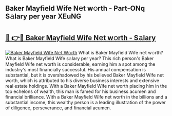 ## Baker Mayfield Wife N𝚎t w𝚘rth - Part-ONq S𝚊lary per year XEuNG

# <h2><a href="http://gc2abs.nevu.top/?p=Baker+Mayfield+Wife">🔗 👉🔴 Baker Mayfield Wife N𝚎t w𝚘rth - S𝚊lary</a></h2>

[![Baker Mayfield Wife N𝚎t W𝚘rth](https://i.imgur.com/Oavwk0R.jpeg)](http://gc2abs.nevu.top/?p=Baker+Mayfield+Wife)
What is Baker Mayfield Wife n𝚎t w𝚘rth? What is Baker Mayfield Wife s𝚊lary per year?
This rich person's Baker Mayfield Wife net worth is considerable, earning him a spot among the industry's most financially successful. His annual compensation is substantial, but it is overshadowed by his believed Baker Mayfield Wife net worth, which is attributed to his diverse business interests and extensive real estate holdings. With a Baker Mayfield Wife net worth placing him in the top echelons of wealth, this man is famed for his business acumen and financial brilliance. With a Baker Mayfield Wife net worth in the billions and a substantial income, this wealthy person is a leading illustration of the power of diligence, perseverance, and financial acumen.
